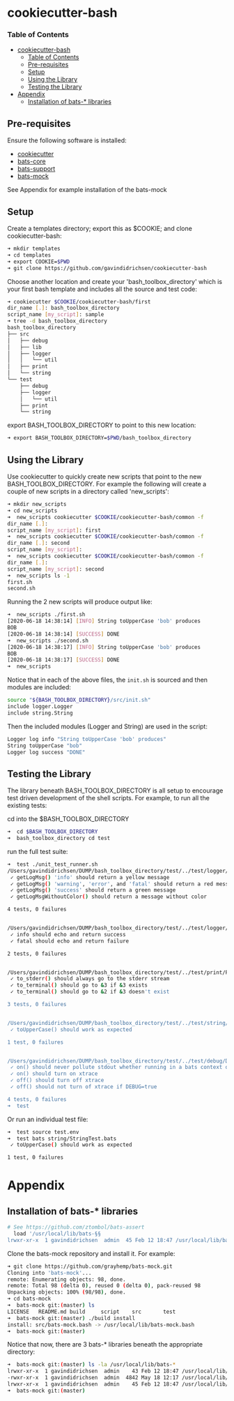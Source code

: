 # cookiecutter-bash

### Table of Contents

- [cookiecutter-bash](#cookiecutter-bash)
    - [Table of Contents](#table-of-contents)
  - [Pre-requisites](#pre-requisites)
  - [Setup](#setup)
  - [Using the Library](#using-the-library)
  - [Testing the Library](#testing-the-library)
- [Appendix](#appendix)
  - [Installation of bats-* libraries](#installation-of-bats--libraries)

## Pre-requisites

Ensure the following software is installed:

* [cookiecutter](https://cookiecutter.readthedocs.io/en/1.7.2/installation.html)
* [bats-core](https://github.com/bats-core/bats-core)
* [bats-support](https://github.com/bats-core/bats-support)
* [bats-mock](https://github.com/jasonkarns/bats-mock)

See Appendix for example installation of the bats-mock

## Setup

Create a templates directory; export this as $COOKIE; and clone cookiecutter-bash:

```bash
➜ mkdir templates
➜ cd templates
➜ export COOKIE=$PWD
➜ git clone https://github.com/gavindidrichsen/cookiecutter-bash
```

Choose another location and create your 'bash_toolbox_directory' which is your first bash template and includes all the source and test code:

```bash
➜ cookiecutter $COOKIE/cookiecutter-bash/first
dir_name [.]: bash_toolbox_directory
script_name [my_script]: sample
➜ tree -d bash_toolbox_directory
bash_toolbox_directory
├── src
│   ├── debug
│   ├── lib
│   ├── logger
│   │   └── util
│   ├── print
│   └── string
└── test
    ├── debug
    ├── logger
    │   └── util
    ├── print
    └── string
```

export BASH_TOOLBOX_DIRECTORY to point to this new location:

```bash
➜ export BASH_TOOLBOX_DIRECTORY=$PWD/bash_toolbox_directory
```

## Using the Library

Use cookiecutter to quickly create new scripts that point to the new BASH_TOOLBOX_DIRECTORY.  For example the following will create a couple of new scripts in a directory called 'new_scripts':

```bash
➜ mkdir new_scripts
➜ cd new_scripts
➜  new_scripts cookiecutter $COOKIE/cookiecutter-bash/common -f
dir_name [.]:
script_name [my_script]: first
➜  new_scripts cookiecutter $COOKIE/cookiecutter-bash/common -f
dir_name [.]: second
script_name [my_script]:
➜  new_scripts cookiecutter $COOKIE/cookiecutter-bash/common -f
dir_name [.]:
script_name [my_script]: second
➜  new_scripts ls -1
first.sh
second.sh
```

Running the 2 new scripts will produce output like:

```bash
➜  new_scripts ./first.sh
[2020-06-18 14:38:14] [INFO] String toUpperCase 'bob' produces
BOB
[2020-06-18 14:38:14] [SUCCESS] DONE
➜  new_scripts ./second.sh
[2020-06-18 14:38:17] [INFO] String toUpperCase 'bob' produces
BOB
[2020-06-18 14:38:17] [SUCCESS] DONE
➜  new_scripts
```

Notice that in each of the above files, the `init.sh` is sourced and then modules are included:

```bash
source "${BASH_TOOLBOX_DIRECTORY}/src/init.sh"
include logger.Logger
include string.String
```

Then the included modules (Logger and String) are used in the script:

```bash
Logger log info "String toUpperCase 'bob' produces"
String toUpperCase "bob"
Logger log success "DONE"
```

## Testing the Library

The library beneath BASH_TOOLBOX_DIRECTORY is all setup to encourage test driven development of the shell scripts.  For example, to run all the existing tests:

cd into the $BASH_TOOLBOX_DIRECTORY

```bash
➜  cd $BASH_TOOLBOX_DIRECTORY
➜  bash_toolbox_directory cd test
```

run the full test suite:

```bash
➜  test ./unit_test_runner.sh
/Users/gavindidrichsen/DUMP/bash_toolbox_directory/test/../test/logger/util/LoggerUtilTest.bats
 ✓ getLogMsg() 'info' should return a yellow message
 ✓ getLogMsg() 'warning', 'error', and 'fatal' should return a red message
 ✓ getLogMsg() 'success' should return a green message
 ✓ getLogMsgWithoutColor() should return a message without color

4 tests, 0 failures


/Users/gavindidrichsen/DUMP/bash_toolbox_directory/test/../test/logger/LoggerTest.bats
 ✓ info should echo and return success
 ✓ fatal should echo and return failure

2 tests, 0 failures


/Users/gavindidrichsen/DUMP/bash_toolbox_directory/test/../test/print/PrintTest.bats
 ✓ to_stderr() should always go to the stderr stream
 ✓ to_terminal() should go to &3 if &3 exists
 ✓ to_terminal() should go to &2 if &3 doesn't exist

3 tests, 0 failures


/Users/gavindidrichsen/DUMP/bash_toolbox_directory/test/../test/string/StringTest.bats
 ✓ toUpperCase() should work as expected

1 test, 0 failures


/Users/gavindidrichsen/DUMP/bash_toolbox_directory/test/../test/debug/DebugTest.bats
 ✓ on() should never pollute stdout whether running in a bats context or not
 ✓ on() should turn on xtrace
 ✓ off() should turn off xtrace
 ✓ off() should not turn of xtrace if DEBUG=true

4 tests, 0 failures
➜  test
```

Or run an individual test file:

```bash
➜  test source test.env
➜  test bats string/StringTest.bats
 ✓ toUpperCase() should work as expected

1 test, 0 failures
```

# Appendix

## Installation of bats-* libraries

```bash
# See https://github.com/ztombol/bats-assert
  load '/usr/local/lib/bats-§§  
lrwxr-xr-x  1 gavindidrichsen  admin  45 Feb 12 18:47 /usr/local/lib/bats-support -> ../Cellar/bats-support/0.2.0/lib/bats-support
```

Clone the bats-mock repository and install it.  For example:

```bash
➜ git clone https://github.com/grayhemp/bats-mock.git
Cloning into 'bats-mock'...
remote: Enumerating objects: 98, done.
remote: Total 98 (delta 0), reused 0 (delta 0), pack-reused 98
Unpacking objects: 100% (98/98), done.
➜ cd bats-mock
➜  bats-mock git:(master) ls
LICENSE   README.md build     script    src       test
➜  bats-mock git:(master) ./build install
install: src/bats-mock.bash -> /usr/local/lib/bats-mock.bash
➜  bats-mock git:(master)
```

Notice that now, there are 3 bats-* libraries beneath the appropriate directory:

```bash
➜  bats-mock git:(master) ls -la /usr/local/lib/bats-*
lrwxr-xr-x  1 gavindidrichsen  admin    43 Feb 12 18:47 /usr/local/lib/bats-assert -> ../Cellar/bats-assert/0.3.0/lib/bats-assert
-rwxr-xr-x  1 gavindidrichsen  admin  4842 May 18 12:17 /usr/local/lib/bats-mock.bash
lrwxr-xr-x  1 gavindidrichsen  admin    45 Feb 12 18:47 /usr/local/lib/bats-support -> ../Cellar/bats-support/0.2.0/lib/bats-support
➜  bats-mock git:(master)
```

